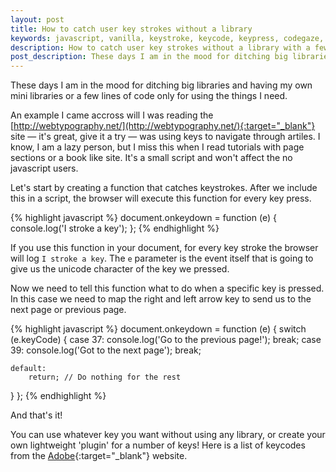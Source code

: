 ```yaml
---
layout: post
title: How to catch user key strokes without a library
keywords: javascript, vanilla, keystroke, keycode, keypress, codegaze, no jquery
description: How to catch user key strokes without a library with a few lines of code
post_description: These days I am in the mood for ditching big libraries.
---
```


These days I am in the mood for ditching big libraries and having my own mini libraries or a few lines of code only for using the things I need.

An example I came accross will I was reading the [http://webtypography.net/](http://webtypography.net/){:target="_blank"} site — it's great, give it a try — was using keys to navigate through artiles. I know, I am a lazy person, but I miss this when I read tutorials with page sections or a book like site. It's a small script and won't affect the no javascript users.

Let's start by creating a function that catches keystrokes. After we include this in a script, the browser will execute this function for every key press.

{% highlight javascript %}
document.onkeydown = function (e) {
  console.log('I stroke a key');
};
{% endhighlight %}

If you use this function in your document, for every key stroke the browser will log `I stroke a key`.
The ```e``` parameter is the event itself that is going to give us the unicode character of the key we pressed.

Now we need to tell this function what to do when a specific key is pressed. In this case we need to map the right and left arrow key to send us to the next page or previous page.

{% highlight javascript %}
document.onkeydown = function (e) {
  switch (e.keyCode) {
    case 37:
        console.log('Go to the previous page!');
        break;
    case 39:
        console.log('Got to the next page');
        break;

    default:
        return; // Do nothing for the rest
  }
};
{% endhighlight %}

And that's it! 

You can use whatever key you want without using any library, or create your own lightweight 'plugin' for a number of keys!
Here is a list of keycodes from the [Adobe](http://help.adobe.com/en_US/AS2LCR/Flash_10.0/help.html?content=00000520.html){:target="_blank"} website.



